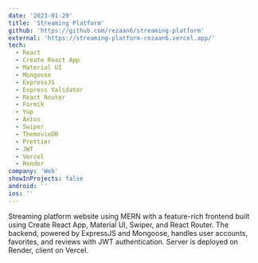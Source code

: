 ```yaml
---
date: '2023-01-29'
title: 'Streaming Platform'
github: 'https://github.com/rezaan6/streaming-platform'
external: 'https://streaming-platform-rezaan6.vercel.app/'
tech:
  - React
  - Create React App
  - Material UI
  - Mongoose
  - ExpressJS
  - Express Validator
  - React Router
  - Formik
  - Yup
  - Axios
  - Swiper
  - ThemovieDB
  - Prettier
  - JWT
  - Vercel
  - Render
company: 'Web'
showInProjects: false
android: ''
ios: ''
---
```


Streaming platform website using MERN with a feature-rich frontend built using Create React App, Material UI, Swiper, and React Router. The backend, powered by ExpressJS and Mongoose, handles user accounts, favorites, and reviews with JWT authentication. Server is deployed on Render, client on Vercel.
